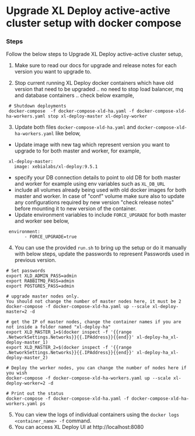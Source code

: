 # Upgrade XL Deploy active-active cluster setup with docker compose

### Steps

Follow the below steps to Upgrade XL Deploy active-active cluster setup,

1. Make sure to read our docs for upgrade and release notes for each version you want to upgrade to.

2. Stop current running XL Deploy docker containers which have old version that need to be upgraded .. no need to stop load balancer, mq and database containers .. check below example,
  ```shell
   # Shutdown deployments
   docker-compose  -f docker-compose-xld-ha.yaml -f docker-compose-xld-ha-workers.yaml stop xl-deploy-master xl-deploy-worker
  ```
3. Update both files `docker-compose-xld-ha.yaml` and `docker-compose-xld-ha-workers.yaml` like below,
 
  * Update image with new tag which represent version you want to upgrade to for both master and worker, for example,
  ```shell
   xl-deploy-master:
     image: xebialabs/xl-deploy:9.5.1
  ```
  * specify your DB connection details to point to old DB for both master and worker for example using env variables such as `XL_DB_URL`
  * include all volumes already being used with old docker images for both master and worker. In case of "conf" volume make sure also to update any configurations required by new version "check release notes" before mounting it to new version of the container.
  * Update environment variables to include `FORCE_UPGRADE` for both master and worker see below,
  ```shell
   environment:
         - FORCE_UPGRADE=true
  ``` 
4. You can use the provided `run.sh` to bring up the setup or do it manually with below steps, update the passwords to represent Passwords used in previous version.

```shell
# Set passwords
export XLD_ADMIN_PASS=admin
export RABBITMQ_PASS=admin
export POSTGRES_PASS=admin

# upgrade master nodes only. 
You should not change the number of master nodes here, it must be 2
docker-compose -f docker-compose-xld-ha.yaml up --scale xl-deploy-master=2 -d

# get the IP of master nodes, change the container names if you are not inside a folder named "xl-deploy-ha"
export XLD_MASTER_1=$(docker inspect -f '{{range .NetworkSettings.Networks}}{{.IPAddress}}{{end}}' xl-deploy-ha_xl-deploy-master_1)
export XLD_MASTER_2=$(docker inspect -f '{{range .NetworkSettings.Networks}}{{.IPAddress}}{{end}}' xl-deploy-ha_xl-deploy-master_2)

# Deploy the worker nodes, you can change the number of nodes here if you wish
docker-compose -f docker-compose-xld-ha-workers.yaml up --scale xl-deploy-worker=2 -d

# Print out the status
docker-compose -f docker-compose-xld-ha.yaml -f docker-compose-xld-ha-workers.yaml ps
```

5. You can view the logs of individual containers using the `docker logs <container_name> -f` command.
6. You can access XL Deploy UI at http://localhost:8080
